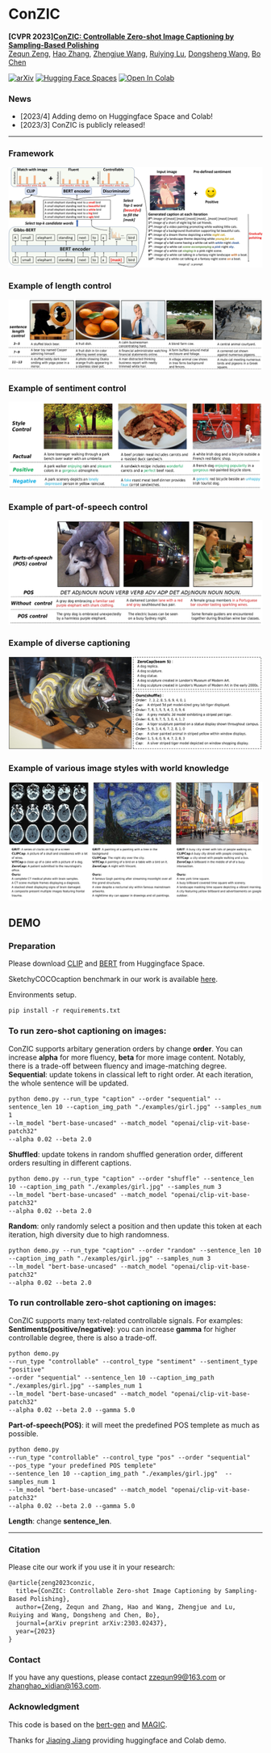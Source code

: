# ConZIC
**[CVPR 2023][ConZIC: Controllable Zero-shot Image Captioning by Sampling-Based Polishing](https://arxiv.org/abs/2303.02437)**
<br/>
[Zequn Zeng](https://joeyz0z.github.io/),
[Hao Zhang](https://scholar.google.com/citations?user=Eo8e5icAAAAJ),
[Zhengjue Wang](https://scholar.google.com/citations?user=qTQj_I4AAAAJ),
[Ruiying Lu](https://ieeexplore.ieee.org/author/37088439713),
[Dongsheng Wang](https://wds2014.github.io/),
[Bo Chen](https://scholar.google.com/citations?user=uv16_-UAAAAJ)
<br/>



[comment]: <> ([![Project Website]&#40;https://img.shields.io/badge/Project-Website-orange&#41;]&#40;https://tuneavideo.github.io/&#41;)
[![arXiv](https://img.shields.io/badge/arXiv-2303.02437-b31b1b.svg)](https://arxiv.org/abs/2303.02437)
[![Hugging Face Spaces](https://img.shields.io/badge/%F0%9F%A4%97%20Hugging%20Face-Spaces-blue)](https://huggingface.co/spaces/jiaqingj/ConZIC)
[![Open In Colab](https://colab.research.google.com/assets/colab-badge.svg)](https://colab.research.google.com/drive/1MyjEAuygQblYwTjK67ATo7XALuHkkiLa?usp=sharing)

### News
* [2023/4] Adding demo on Huggingface Space and Colab!
* [2023/3] ConZIC is publicly released!

***
### Framework
![](paper_images/framework.jpg)

### Example of length control
![](paper_images/lengthcontrol.jpg)

### Example of sentiment control
![](paper_images/sentimentcontrol.jpg)

### Example of part-of-speech control
![](paper_images/poscontrol.jpg)

### Example of diverse captioning
![](paper_images/diversecaptioning.jpg)

### Example of various image styles with world knowledge
![](paper_images/moreimagestyles.jpg)


## DEMO

### Preparation
Please download [CLIP](https://huggingface.co/openai/clip-vit-base-patch32) and [BERT](https://huggingface.co/bert-base-uncased) from Huggingface Space.

SketchyCOCOcaption benchmark in our work is available [here](https://drive.google.com/file/d/1WBaq8OdvyyXpbYtmuFIvko6855rESwHE/view?usp=share_link).

Environments setup.
```
pip install -r requirements.txt
```

### To run zero-shot captioning on images:
ConZIC supports arbitary generation orders by change **order**. You can increase **alpha** for more fluency, **beta** for more image content. Notably, there is a trade-off between fluency and image-matching degree.  
**Sequential**: update tokens in classical left to right order. At each iteration, the whole sentence will be updated.
```
python demo.py --run_type "caption" --order "sequential" --sentence_len 10 --caption_img_path "./examples/girl.jpg" --samples_num 1
--lm_model "bert-base-uncased" --match_model "openai/clip-vit-base-patch32" 
--alpha 0.02 --beta 2.0
```
**Shuffled**: update tokens in random shuffled generation order, different orders resulting in different captions.
```
python demo.py --run_type "caption" --order "shuffle" --sentence_len 10 --caption_img_path "./examples/girl.jpg" --samples_num 3
--lm_model "bert-base-uncased" --match_model "openai/clip-vit-base-patch32" 
--alpha 0.02 --beta 2.0 
```
**Random**: only randomly select a position and then update this token at each iteration, high diversity due to high randomness. 
```
python demo.py --run_type "caption" --order "random" --sentence_len 10 --caption_img_path "./examples/girl.jpg" --samples_num 3
--lm_model "bert-base-uncased" --match_model "openai/clip-vit-base-patch32" 
--alpha 0.02 --beta 2.0
```

### To run controllable zero-shot captioning on images:
ConZIC supports many text-related controllable signals. For examples:  
**Sentiments(positive/negative)**: you can increase **gamma** for higher controllable degree, there is also a trade-off.
```
python demo.py 
--run_type "controllable" --control_type "sentiment" --sentiment_type "positive"
--order "sequential" --sentence_len 10 --caption_img_path "./examples/girl.jpg" --samples_num 1
--lm_model "bert-base-uncased" --match_model "openai/clip-vit-base-patch32" 
--alpha 0.02 --beta 2.0 --gamma 5.0
```
**Part-of-speech(POS)**: it will meet the predefined POS templete as much as possible.
```
python demo.py 
--run_type "controllable" --control_type "pos" --order "sequential"
--pos_type "your predefined POS templete"
--sentence_len 10 --caption_img_path "./examples/girl.jpg"  --samples_num 1
--lm_model "bert-base-uncased" --match_model "openai/clip-vit-base-patch32" 
--alpha 0.02 --beta 2.0 --gamma 5.0
```
**Length**: change **sentence_len**.

****
### Citation
Please cite our work if you use it in your research:
```
@article{zeng2023conzic,
  title={ConZIC: Controllable Zero-shot Image Captioning by Sampling-Based Polishing},
  author={Zeng, Zequn and Zhang, Hao and Wang, Zhengjue and Lu, Ruiying and Wang, Dongsheng and Chen, Bo},
  journal={arXiv preprint arXiv:2303.02437},
  year={2023}
}
```

### Contact
If you have any questions, please contact zzequn99@163.com or zhanghao_xidian@163.com.


### Acknowledgment 
This code is based on the [bert-gen](https://github.com/nyu-dl/bert-gen) and [MAGIC](https://github.com/yxuansu/MAGIC). 

Thanks for [Jiaqing Jiang](https://github.com/blre6) providing huggingface and Colab demo.


